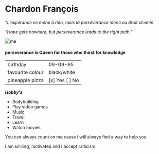 <!-- # markdown-challenge -->
# Chardon François
*“L’espérance ne mène à rien, mais la persévérance mène au droit chemin.*

*"Hope gets nowhere, but perseverance leads to the right path."*

![me](https://avatars1.githubusercontent.com/u/76248656?s=460&u=fcd87e56f69a97a2a0d2056a20730363d632875a&v=4)

#### perseverance is Queen for those who thirst for knowledge

|                   |                    |
|-------------------|--------------------|
|    birthday       |       09-09-95     | 
| favourite colour  |     black/white    |
|  pineapple pizza  | [x] Yes [ ] No     |

***Hobby's***

- Bodybuilding
- Play video games
- Music
- Travel
- Learn
- Watch movies

You can always count on me cause i will always find a way to help you.

I am smiling, motivated and I accept criticism.




